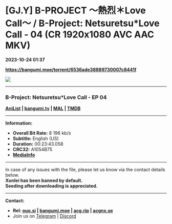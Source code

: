 # [GJ.Y] B-PROJECT 〜熱烈＊Love Call〜 / B-Project: Netsuretsu*Love Call - 04 (CR 1920x1080 AVC AAC MKV)

**2023-10-24 01:37**

**https://bangumi.moe/torrent/6536ade38889730007c8441f**

![](https://img1.ak.crunchyroll.com/i/spire2-tmb/5cc4c81f950c13c2fe576a6c31ee72a41698077904_full.jpg)

* * *

### **__B-Project: Netsuretsu\*Love Call__** - EP 04

**[AniList](https://anilist.co/anime/126316) | [bangumi.tv](https://bgm.tv/subject/320456) | [MAL](https://myanimelist.net/anime/44081) | [TMDB](https://www.themoviedb.org/tv/67628-b-project)**

* * *

**Information:**

*   **Overall Bit Rate:** 8 196 kb/s
*   **Subtitle:** English (US)
*   **Duration:** 00:23:43.058
*   **CRC32:** A1054B75
*   **[MediaInfo](https://rr1---nfo.raws.dev/%5BGJ.Y%5D%20B-Project%20-%20%20Netsuretsu%20-%20Love%20Call%20-%2004%20%28CR%201920x1080%20AVC%20AAC%20MKV%29%20%5BA1054B75%5D.mkv.nfo)**

* * *

In case of any issues with the file, please let us know via the contact details below.  
**Xunlei has been banned by default.**  
**Seeding after downloading is appreciated.**

* * *

**Contact:**

*   **Rel: [ouo.si](https://ouo.si/user/BraveSail) | [bangumi.moe](https://bangumi.moe/search/63e4b7585fa12c0007949b88) | [acg.rip](https://acg.rip/user/5570) | [acgnx.se](https://share.acgnx.se/user-529-1.html)**
*   Join us on [Telegram](https://kirara-fantasia.moe/telegram) | [Discord](https://kirara-fantasia.moe/discord)